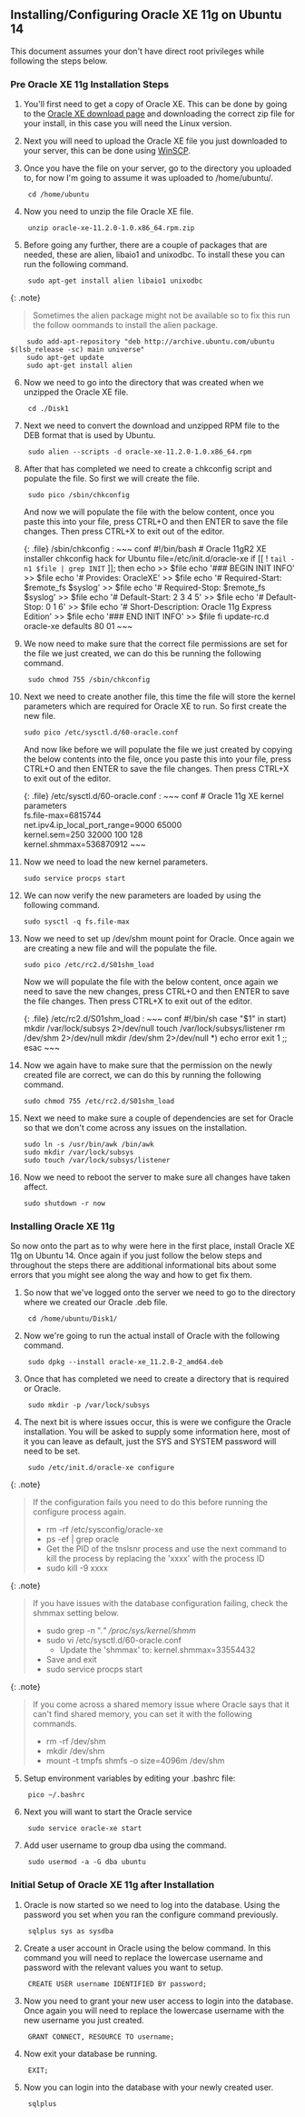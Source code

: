 ## Installing/Configuring Oracle XE 11g on Ubuntu 14

This document assumes your don't have direct root privileges while following the steps below.

### Pre Oracle XE 11g Installation Steps

1. You'll first need to get a copy of Oracle XE. This can be done by going to the [Oracle XE download page](http://www.oracle.com/technetwork/database/database-technologies/express-edition/downloads/index.html) and downloading the correct zip file for your install, in this case you will need the Linux version.

2. Next you will need to upload the Oracle XE file you just downloaded to your server, this can be done using [WinSCP](https://winscp.net/eng/download.php).

3. Once you have the file on your server, go to the directory you uploaded to, for now I'm going to assume it was uploaded to /home/ubuntu/.
        
        cd /home/ubuntu

4. Now you need to unzip the file Oracle XE file.

        unzip oracle-xe-11.2.0-1.0.x86_64.rpm.zip

5. Before going any further, there are a couple of packages that are needed, these are alien, libaio1 and unixodbc. To install these you can run the following command.
        
        sudo apt-get install alien libaio1 unixodbc

{: .note}
>
>Sometimes the alien package might not be available so to fix this run the follow oommands to install the alien package.
        
        sudo add-apt-repository "deb http://archive.ubuntu.com/ubuntu $(lsb_release -sc) main universe"
        sudo apt-get update
        sudo apt-get install alien

6. Now we need to go into the directory that was created when we unzipped the Oracle XE file.

        cd ./Disk1

7. Next we need to convert the download and unzipped RPM file to the DEB format that is used by Ubuntu.

        sudo alien --scripts -d oracle-xe-11.2.0-1.0.x86_64.rpm

8. After that has completed we need to create a chkconfig script and populate the file. So first we will create the file.
        
        sudo pico /sbin/chkconfig

    And now we will populate the file with the below content, once you paste this into your file, press CTRL+O and then ENTER to save the file changes. Then press CTRL+X to exit out of the editor.

    {: .file}
    /sbin/chkconfig
    :   ~~~ conf
        #!/bin/bash 
        # Oracle 11gR2 XE installer chkconfig hack for Ubuntu 
        file=/etc/init.d/oracle-xe 
        if [[ ! `tail -n1 $file | grep INIT` ]]; then 
            echo >> $file 
            echo '### BEGIN INIT INFO' >> $file 
            echo '# Provides: OracleXE' >> $file 
            echo '# Required-Start: $remote_fs $syslog' >> $file 
            echo '# Required-Stop: $remote_fs $syslog' >> $file 
            echo '# Default-Start: 2 3 4 5' >> $file 
            echo '# Default-Stop: 0 1 6' >> $file 
            echo '# Short-Description: Oracle 11g Express Edition' >> $file 
            echo '### END INIT INFO' >> $file 
        fi 
        update-rc.d oracle-xe defaults 80 01
        ~~~

9. We now need to make sure that the correct file permissions are set for the file we just created, we can do this be running the following command.

        sudo chmod 755 /sbin/chkconfig

10. Next we need to create another file, this time the file will store the kernel parameters which are required for Oracle XE to run. So first create the new file.

        sudo pico /etc/sysctl.d/60-oracle.conf

    And now like before we will populate the file we just created by copying the below contents into the file, once you paste this into your file, press CTRL+O and then ENTER to save the file changes. Then press CTRL+X to exit out of the editor.

    {: .file}
    /etc/sysctl.d/60-oracle.conf
    :   ~~~ conf
        # Oracle 11g XE kernel parameters  
        fs.file-max=6815744   
        net.ipv4.ip_local_port_range=9000 65000   
        kernel.sem=250 32000 100 128  
        kernel.shmmax=536870912
        ~~~

11. Now we need to load the new kernel parameters.

        sudo service procps start

12. We can now verify the new parameters are loaded by using the following command.

        sudo sysctl -q fs.file-max

13. Now we need to set up /dev/shm mount point for Oracle. Once again we are creating a new file and will the populate the file.

        sudo pico /etc/rc2.d/S01shm_load

    Now we will populate the file with the below content, once again we need to save the new changes, press CTRL+O and then ENTER to save the file changes. Then press CTRL+X to exit out of the editor.

    {: .file}
    /etc/rc2.d/S01shm_load
    :   ~~~ conf
        #!/bin/sh 
        case "$1" in 
        start) 
            mkdir /var/lock/subsys 2>/dev/null 
            touch /var/lock/subsys/listener 
            rm /dev/shm 2>/dev/null 
            mkdir /dev/shm 2>/dev/null 
        *) 
            echo error 
            exit 1 
            ;;
        esac
        ~~~

14. Now we again have to make sure that the permission on the newly created file are correct, we can do this by running the following command.

        sudo chmod 755 /etc/rc2.d/S01shm_load

15. Next we need to make sure a couple of dependencies are set for Oracle so that we don't come across any issues on the installation.

        sudo ln -s /usr/bin/awk /bin/awk
        sudo mkdir /var/lock/subsys
        sudo touch /var/lock/subsys/listener

16. Now we need to reboot the server to make sure all changes have taken affect.

        sudo shutdown -r now


### Installing Oracle XE 11g

So now onto the part as to why were here in the first place, install Oracle XE 11g on Ubuntu 14. Once again if you just follow the below steps and throughout the steps there are additional informational bits about some errors that you might see along the way and how to get fix them.

1. So now that we've logged onto the server we need to go to the directory where we created our Oracle .deb file.

        cd /home/ubuntu/Disk1/

2. Now we're going to run the actual install of Oracle with the following command.

        sudo dpkg --install oracle-xe_11.2.0-2_amd64.deb

3. Once that has completed we need to create a directory that is required or Oracle.

        sudo mkdir -p /var/lock/subsys

4. The next bit is where issues occur, this is were we configure the Oracle installation. You will be asked to supply some information here, most of it you can leave as default, just the SYS and SYSTEM password will need to be set.

        sudo /etc/init.d/oracle-xe configure

{: .note}
>
>If the configuration fails you need to do this before running the configure process again.
>    * rm -rf /etc/sysconfig/oracle-xe 
>    * ps -ef | grep oracle 
>    * Get the PID of the tnslsnr process and use the next command to kill the process by replacing the 'xxxx' with the process ID 
>    * sudo kill -9 xxxx

{: .note}
>
>If you have issues with the database configuration failing, check the shmmax setting below. 
>    * sudo grep -n ".*" /proc/sys/kernel/shmm* 
>    * sudo vi /etc/sysctl.d/60-oracle.conf 
>        * Update the 'shmmax' to: kernel.shmmax=33554432 
>    * Save and exit 
>    * sudo service procps start

{: .note}
>
>If you come across a shared memory issue where Oracle says that it can't find shared memory, you can set it with the following commands.
>    * rm -rf /dev/shm 
>    * mkdir /dev/shm 
>    * mount -t tmpfs shmfs -o size=4096m /dev/shm

5. Setup environment variables by editing your .bashrc file: 

        pico ~/.bashrc

6. Next you will want to start the Oracle service

        sudo service oracle-xe start

7. Add user username to group dba using the command.

        sudo usermod -a -G dba ubuntu


### Initial Setup of Oracle XE 11g after Installation

1. Oracle is now started so we need to log into the database. Using the password you set when you ran the configure command previously.

        sqlplus sys as sysdba

2. Create a user account in Oracle using the below command. In this command you will need to replace the lowercase username and password with the relevant values you want to setup.

        CREATE USER username IDENTIFIED BY password; 

3. Now you need to grant your new user access to login into the database. Once again you will need to replace the lowercase username with the new username you just created.

        GRANT CONNECT, RESOURCE TO username;

4. Now exit your database be running.

        EXIT;

5. Now you can login into the database with your newly created user.

        sqlplus